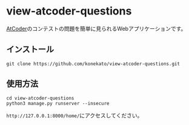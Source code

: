 # view-atcoder-questions
[AtCoder](https://atcoder.jp/)のコンテストの問題を簡単に見られるWebアプリケーションです。

## インストール
```
git clone https://github.com/konekato/view-atcoder-questions.git
```

## 使用方法
```
cd view-atcoder-questions
python3 manage.py runserver --insecure
```
`http://127.0.0.1:8000/home/`にアクセスしてください。